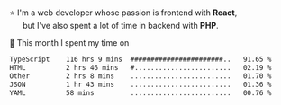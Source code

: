 ⭐ I'm a web developer whose passion is frontend with <b>React</b>,<br/>
&nbsp; &nbsp; &nbsp; but I've also spent a lot of time in backend with <b>PHP</b>.

📅 This month I spent my time on

<!--START_SECTION:waka-->

```txt
TypeScript    116 hrs 9 mins  #######################..   91.65 %
HTML          2 hrs 46 mins   #........................   02.19 %
Other         2 hrs 8 mins    .........................   01.70 %
JSON          1 hr 43 mins    .........................   01.36 %
YAML          58 mins         .........................   00.76 %
```

<!--END_SECTION:waka-->
